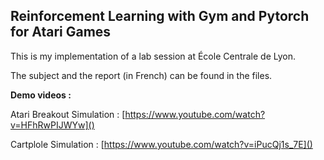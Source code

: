 ## Reinforcement Learning with Gym and Pytorch for Atari Games

This is my implementation of a lab session at École Centrale de Lyon.

The subject and the report (in French) can be found in the files.

**Demo videos :**

Atari Breakout Simulation : [https://www.youtube.com/watch?v=HFhRwPIJWYw]()

Cartplole Simulation : [https://www.youtube.com/watch?v=iPucQj1s_7E]()
